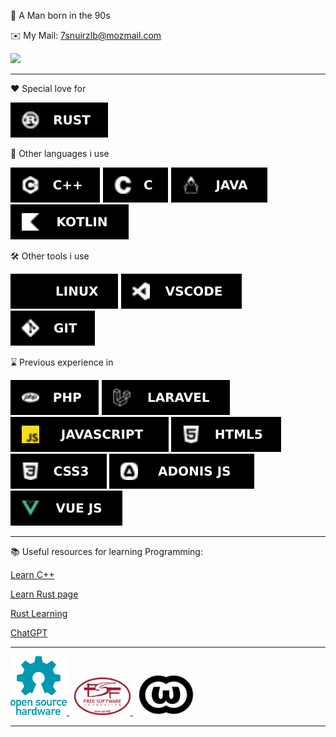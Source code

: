 💾 A Man born in the 90s

✉️ My Mail: 7snuirzlb@mozmail.com

 <!-- 🔗 You can contact me via [Session](https://getsession.org/) -->

<!-- 💬 My Session ID: `05361b384903ca626108d3fb55243d48e0ea470d044210a03726d52e965e21221b` -->

<a href="https://www.codewars.com/users/UnlessEnduring/">
    <img src="https://www.codewars.com/users/UnlessEnduring/badges/large">
</a>

---

❤️ Special love for

![image](./images/RUST.svg) <span>&nbsp;</span>

🥱 Other languages i use

![image](./images/C++.svg) ![image](./images/C.svg) ![image](./images/JAVA.svg)
![image](./images/KOTLIN.svg)

🛠️ Other tools i use

![image](./images/LINUX.svg) ![image](./images/VSCODE.svg) ![image](./images/GIT.svg)

⌛ Previous experience in

![image](./images/PHP.svg) ![image](./images/LARAVEL.svg) ![image](./images/JAVASCRIPT.svg)
![image](./images/HTML5.svg) ![image](./images/CSS3.svg) ![image](./images/ADONIS%20JS.svg)
![image](./images/VUE%20JS.svg)

---

📚 Useful resources for learning Programming:

[Learn C++](https://www.learncpp.com/)

[Learn Rust page](https://www.rust-lang.org/learn)

[Rust Learning](https://github.com/ctjhoa/rust-learning)

[ChatGPT](https://chat.openai.com/)

---

<a href="https://www.oshwa.org/">
    <img src="./images/oshw-logo.svg" alt="wtfpl" width="90"/>
</a>
<span>&nbsp;</span>
<a href="https://www.fsf.org/">
    <img src="./images/fsf.svg" alt="wtfpl" width="90"/>
</a>
<span>&nbsp;</span>
<a href="http://www.wtfpl.net/">
    <img src="./images/wtfpl.png" alt="wtfpl" width="90"/>
</a>

---
